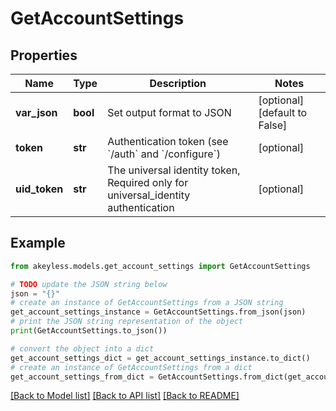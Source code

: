 # GetAccountSettings


## Properties

Name | Type | Description | Notes
------------ | ------------- | ------------- | -------------
**var_json** | **bool** | Set output format to JSON | [optional] [default to False]
**token** | **str** | Authentication token (see &#x60;/auth&#x60; and &#x60;/configure&#x60;) | [optional] 
**uid_token** | **str** | The universal identity token, Required only for universal_identity authentication | [optional] 

## Example

```python
from akeyless.models.get_account_settings import GetAccountSettings

# TODO update the JSON string below
json = "{}"
# create an instance of GetAccountSettings from a JSON string
get_account_settings_instance = GetAccountSettings.from_json(json)
# print the JSON string representation of the object
print(GetAccountSettings.to_json())

# convert the object into a dict
get_account_settings_dict = get_account_settings_instance.to_dict()
# create an instance of GetAccountSettings from a dict
get_account_settings_from_dict = GetAccountSettings.from_dict(get_account_settings_dict)
```
[[Back to Model list]](../README.md#documentation-for-models) [[Back to API list]](../README.md#documentation-for-api-endpoints) [[Back to README]](../README.md)


